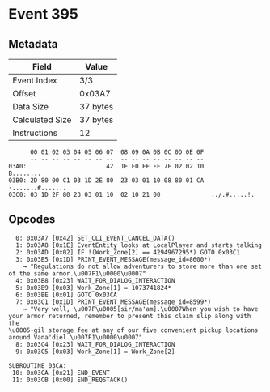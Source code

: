 # Event 395

## Metadata

| Field           | Value    |
|-----------------|----------|
| Event Index     | 3/3      |
| Offset          | 0x03A7   |
| Data Size       | 37 bytes |
| Calculated Size | 37 bytes |
| Instructions    | 12       |

```
      00 01 02 03 04 05 06 07  08 09 0A 0B 0C 0D 0E 0F
      -- -- -- -- -- -- -- --  -- -- -- -- -- -- -- --
03A0:                      42  1E F0 FF FF 7F 02 02 10         B........
03B0: 2D 80 00 C1 03 1D 2E 80  23 03 01 10 08 80 01 CA  -.......#.......
03C0: 03 1D 2F 80 23 03 01 10  02 10 21 00              ../.#.....!.    
```

## Opcodes

```
  0: 0x03A7 [0x42] SET_CLI_EVENT_CANCEL_DATA()
  1: 0x03A8 [0x1E] EventEntity looks at LocalPlayer and starts talking
  2: 0x03AD [0x02] IF !(Work_Zone[2] == 4294967295*) GOTO 0x03C1
  3: 0x03B5 [0x1D] PRINT_EVENT_MESSAGE(message_id=8600*)
    → "Regulations do not allow adventurers to store more than one set of the same armor.\u007F1\u0000\u0007"
  4: 0x03B8 [0x23] WAIT_FOR_DIALOG_INTERACTION
  5: 0x03B9 [0x03] Work_Zone[1] = 1073741824*
  6: 0x03BE [0x01] GOTO 0x03CA
  7: 0x03C1 [0x1D] PRINT_EVENT_MESSAGE(message_id=8599*)
    → "Very well, \u007F\u0005[sir/ma'am].\u0007When you wish to have your armor returned, remember to present this claim slip along with the 
\u0005-gil storage fee at any of our five convenient pickup locations around Vana'diel.\u007F1\u0000\u0007"
  8: 0x03C4 [0x23] WAIT_FOR_DIALOG_INTERACTION
  9: 0x03C5 [0x03] Work_Zone[1] = Work_Zone[2]

SUBROUTINE_03CA:
 10: 0x03CA [0x21] END_EVENT
 11: 0x03CB [0x00] END_REQSTACK()
```
